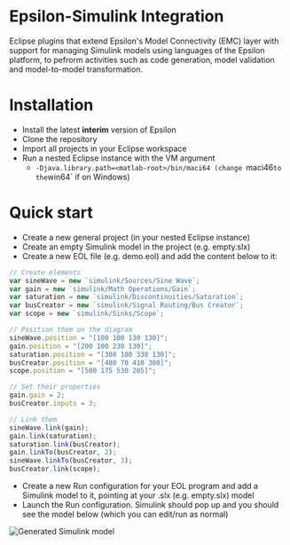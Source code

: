 # Epsilon-Simulink Integration

Eclipse plugins that extend Epsilon's Model Connectivity (EMC) layer with support for managing Simulink models using languages of the Epsilon platform, to pefrorm activities such as code generation, model validation and model-to-model transformation.

# Installation

* Install the latest **interim** version of Epsilon
* Clone the repository
* Import all projects in your Eclipse workspace
* Run a nested Eclipse instance with the VM argument 
  * `-Djava.library.path=<matlab-root>/bin/maci64 (change `maci46` to the `win64` if on Windows)

# Quick start
* Create a new general project (in your nested Eclipse instance)
* Create an empty Simulink model in the project (e.g. empty.slx)
* Create a new EOL file (e.g. demo.eol) and add the content below to it:

```javascript
// Create elements
var sineWave = new `simulink/Sources/Sine Wave`;
var gain = new `simulink/Math Operations/Gain`;
var saturation = new `simulink/Discontinuities/Saturation`;
var busCreator = new `simulink/Signal Routing/Bus Creator`;
var scope = new `simulink/Sinks/Scope`;

// Position them on the diagram
sineWave.position = "[100 100 130 130]";
gain.position = "[200 100 230 130]";
saturation.position = "[300 100 330 130]";
busCreator.position = "[400 70 410 300]";
scope.position = "[500 175 530 205]";

// Set their properties
gain.gain = 2;
busCreator.inputs = 3;

// Link them
sineWave.link(gain);
gain.link(saturation);
saturation.link(busCreator);
gain.linkTo(busCreator, 2);
sineWave.linkTo(busCreator, 3);
busCreator.link(scope);
```

* Create a new Run configuration for your EOL program and add a Simulink model to it, pointing at your .slx (e.g. empty.slx) model
* Launch the Run configuration. Simulink should pop up and you should see the model below (which you can edit/run as normal)

![Generated Simulink model](https://raw.githubusercontent.com/wiki/epsilonlabs/emc-simulink/simulink-model.png)
